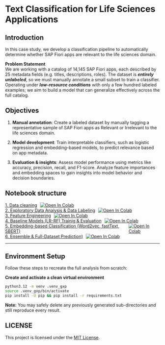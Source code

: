 # Text Classification for Life Sciences Applications




## Introduction

In this case study, we develop a classification pipeline to automatically determine whether SAP Fiori apps are relevant to the life sciences domain.

**Problem Statement**  
We are working with a catalog of 14,145 SAP Fiori apps, each described by 25 metadata fields (e.g. titles, descriptions, roles). The dataset is ***entirely unlabeled***, so we must manually annotate a small subset to train a classifier. Operating under ***low-resource conditions*** with only a few hundred labeled examples; we aim to build a model that can generalize effectively across the full catalog.


## Objectives
1. **Manual annotation**: Create a labeled dataset by manually tagging a representative sample of SAP Fiori apps as Relevant or Irrelevant to the life sciences domain.

2. **Model development**: Train interpretable classifiers, such as logistic regression and embedding-based models, to predict relevance based on app metadata.

3. **Evaluation & insights**: Assess model performance using metrics like accuracy, precision, recall, and F1-score. Analyze feature importances and embedding spaces to gain insights into model behavior and decision boundaries.

## Notebook structure
<div style="display: flex; align-items: center; gap: 10px;">
  <a href="https://github.com/alikhalajii/text-classification-life-sciences/blob/master/notebooks/01-data-cleaning.ipynb" target="_blank">1. Data cleaning</a>
  
  <a target="_blank" href="https://colab.research.google.com/github/alikhalajii/text-classification-life-sciences/blob/master/notebooks/01-data-cleaning.ipynb">
  <img src="https://colab.research.google.com/assets/colab-badge.svg" alt="Open In Colab"/></a>
</div>


<div style="display: flex; align-items: center; gap: 10px;">
  <a href="https://github.com/alikhalajii/text-classification-life-sciences/blob/master/notebooks/02-exploratory-data-analysis-data-labeling.ipynb" target="_blank">2. Exploratory Data Analysis & Data Labeling</a>
  
  <a target="_blank" href="https://colab.research.google.com/github/alikhalajii/text-classification-life-sciences/blob/master/notebooks/02-exploratory-data-analysis-data-labeling.ipynb">
  <img src="https://colab.research.google.com/assets/colab-badge.svg" alt="Open In Colab"/></a>
</div>

<div style="display: flex; align-items: center; gap: 10px;">
  <a href="https://github.com/alikhalajii/text-classification-life-sciences/blob/master/notebooks/03-feature-engineering.ipynb" target="_blank">3. Feature Engineering</a>
  
  <a target="_blank" href="https://colab.research.google.com/github/alikhalajii/text-classification-life-sciences/blob/master/notebooks/03-feature-engineering.ipynb">
  <img src="https://colab.research.google.com/assets/colab-badge.svg" alt="Open In Colab"/></a>
</div>

<div style="display: flex; align-items: center; gap: 10px;">
  <a href="https://github.com/alikhalajii/text-classification-life-sciences/blob/master/notebooks/04-traning-baseline-models.ipynb" target="_blank">4. Baseline Models (LR-RF) Trainig & Evaluation</a>
  
  <a target="_blank" href="https://colab.research.google.com/github/alikhalajii/text-classification-life-sciences/blob/master/notebooks/05-training-embedding-models.ipynb">
  <img src="https://colab.research.google.com/assets/colab-badge.svg" alt="Open In Colab"/></a>
</div>

<div style="display: flex; align-items: center; gap: 10px;">
  <a href="https://github.com/alikhalajii/text-classification-life-sciences/blob/master/notebooks/05-training-embedding-models.ipynb" target="_blank">5. Embedding-based Classification (Word2vec, fastText, SBERT)  
  </a>
  
  <a target="_blank" href="https://colab.research.google.com/github/alikhalajii/text-classification-life-sciences/blob/master/notebooks/05-training-embedding-models.ipynb">
  <img src="https://colab.research.google.com/assets/colab-badge.svg" alt="Open In Colab"/></a>
</div>

<div style="display: flex; align-items: center; gap: 10px;">
  <a href="https://github.com/alikhalajii/text-classification-life-sciences/blob/master/notebooks/06-ensemble-full-dataset-prediction.ipynb" target="_blank">6. Ensemble & Full-Dataset Prediction)  
  </a>
  
  <a target="_blank" href="https://colab.research.google.com/github/alikhalajii/text-classification-life-sciences/blob/master/notebooks/06-ensemble-full-dataset-prediction.ipynb">
  <img src="https://colab.research.google.com/assets/colab-badge.svg" alt="Open In Colab"/></a>
</div>

---

## Environment Setup

Follow these steps to recreate the full analysis from scratch:


**Create and activate a clean virtual environment**

```bash
python3.12 -m venv .venv_gxp
source .venv_gxp/bin/activate
pip install -U pip && pip install -r requirements.txt
```


**Note:**
You may safely delete any previously generated sub-directories and still reproduce every result.


## LICENSE

This project is licensed under the [MIT License](./LICENSE).